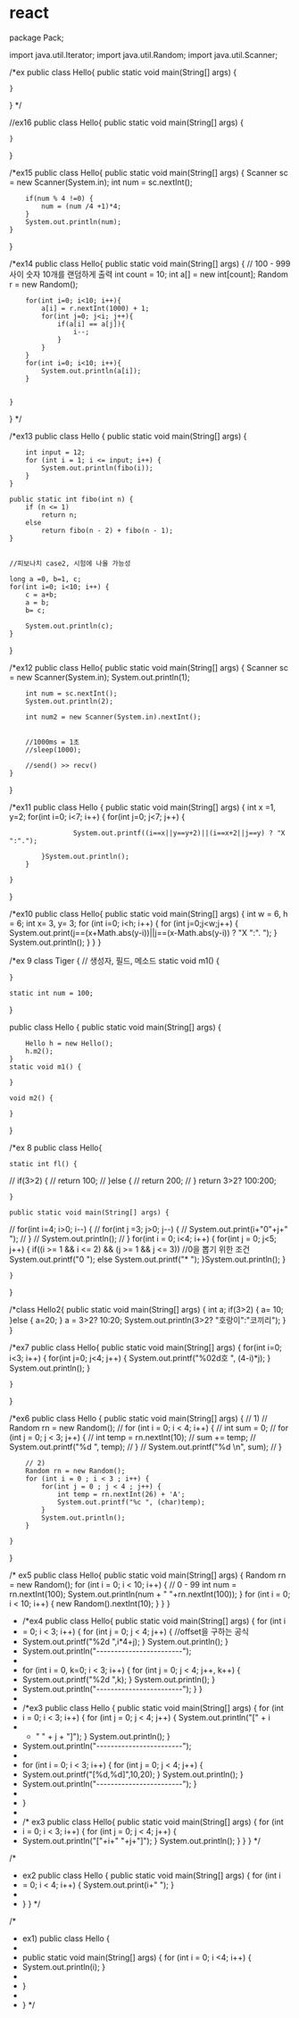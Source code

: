 # react

package Pack;

import java.util.Iterator;
import java.util.Random;
import java.util.Scanner;

/*ex
public class Hello{
	public static void main(String[] args) {
		
	}
}
*/

//ex16
public class Hello{
	public static void main(String[] args) {
		
	}
}



/*ex15
public class Hello{
	public static void main(String[] args) {
		Scanner sc = new Scanner(System.in);
		int num = sc.nextInt();
		
		if(num % 4 !=0) {
			num = (num /4 +1)*4;
		}
		System.out.println(num);
	}
}

/*ex14
public class Hello{
	public static void main(String[] args) {
		// 100 - 999 사이 숫자 10개를 랜덤하게 출력
		int count = 10; 
		int a[] = new int[count];
		Random r = new Random();
		
		for(int i=0; i<10; i++){
			a[i] = r.nextInt(1000) + 1;  
			for(int j=0; j<i; j++){
				if(a[i] == a[j]){
					i--;
				}
			}
		}
		for(int i=0; i<10; i++){
			System.out.println(a[i]);
		}
		
		
	}
}
*/

/*ex13
public class Hello {
	public static void main(String[] args) {
		
		int input = 12; 
		for (int i = 1; i <= input; i++) {
			System.out.println(fibo(i));
		}
	}

	public static int fibo(int n) {
		if (n <= 1)
			return n;
		else
			return fibo(n - 2) + fibo(n - 1);
	}
	
	
	//피보나치 case2, 시험에 나올 가능성
	
	long a =0, b=1, c;
	for(int i=0; i<10; i++) {
		c = a+b;
		a = b;
		b= c;
		
		System.out.println(c);
	}
}

/*ex12
public class Hello{
	public static void main(String[] args) {
		Scanner sc = new Scanner(System.in);
		System.out.println(1);
		
		
		int num = sc.nextInt();
		System.out.println(2);
		
		int num2 = new Scanner(System.in).nextInt();
		
		
		//1000ms = 1초
		//sleep(1000);
		
		//send() >> recv()
	}
}

/*ex11
public class Hello {
	public static void main(String[] args) {
		int x =1, y=2;
		for(int i=0; i<7; i++) {
			for(int j=0; j<7; j++) {
				
					System.out.printf((i==x||y==y+2)||(i==x+2||j==y) ? "X ":".");
				
			}System.out.println();
		}
		
	}
}


/*ex10
public class Hello{
	public static void main(String[] args) {
		int w = 6, h = 6;
		int x= 3, y= 3;
		for (int i=0; i<h; i++) {
			for (int j=0;j<w;j++) {
				System.out.print(j==(x+Math.abs(y-i))||j==(x-Math.abs(y-i)) ? "X ":". ");
			} System.out.println();
		}
	}
}

/*ex 9
class Tiger {
	// 생성자, 필드, 메소드
	static void m1() {

	}

	static int num = 100;

}

public class Hello {
	public static void main(String[] args) {

		Hello h = new Hello();
		h.m2();
	}
	static void m1() {
		
	}
	
	void m2() {
		
	}
}

/*ex 8
public class Hello{
	
	static int fl() {
//		if(3>2) {
//			return 100;
//		}else {
//			return 200;
//		}
		return 3>2? 100:200;
		
	}
	
	public static void main(String[] args) {
//		for(int i=4; i>0; i--) {
//			for(int j =3; j>0; j--) {
//				System.out.print(i+"0"+j+" ");
//			}
//			System.out.println();
//		}
		for(int i = 0; i<4; i++) {
			for(int j = 0; j<5; j++) {
				if((i >= 1 && i <= 2) && (j >= 1 && j <= 3))
					//0을 뽑기 위한 조건
					System.out.printf("0 ");
				else
					System.out.printf("* ");
			}System.out.println();
		}
		
	}
}

/*class Hello2{
	public static void main(String[] args) {
		int a;
		if(3>2) {
			a= 10;
		}else {
			a=20;
		}
		a = 3>2? 10:20;
		System.out.println(3>2? "호랑이":"코끼리");
	}
}


/*ex7
public class Hello{
	public static void main(String[] args) {
		for(int i=0; i<3; i++) {
			for(int j=0; j<4; j++) {
				System.out.printf("%02d호 ", (4-i)*j);
			}
			System.out.println();
		}
		
	}
}

/*ex6
public class Hello {
	public static void main(String[] args) {
		// 1)
//		Random rn = new Random();
//		for (int i = 0; i < 4; i++) {
//			int sum = 0;
//			for (int j = 0; j < 3; j++) {
//				int temp = rn.nextInt(10);
//				sum += temp;
//				System.out.printf("%d ", temp);
//			}
//			System.out.printf("%d \n", sum);
//		}
		
		// 2)
		Random rn = new Random();
		for (int i = 0 ; i < 3 ; i++) {
			for(int j = 0 ; j < 4 ; j++) {
				int temp = rn.nextInt(26) + 'A';
				System.out.printf("%c ", (char)temp);
			}
			System.out.println();
		}
		
	}
}

/* ex5 
  public class Hello{ 
 	public static void main(String[] args) { 
 		Random rn = new Random(); 
 		for (int i = 0; i < 10; i++) { 
 		// 0 - 99 
 		 	int num = rn.nextInt(100); 
 		 	System.out.println(num + " "+rn.nextInt(100)); 
 		 	} 
 		 		for (int i = 0; i < 10; i++) {
 		 	 		new Random().nextInt(10); 
 		 	 } 
 		 } 
 	}
 
 * /*ex4 public class Hello{ public static void main(String[] args) { for (int i
 * = 0; i < 3; i++) { for (int j = 0; j < 4; j++) { //offset을 구하는 공식
 * System.out.printf("%2d ",i*4+j); } System.out.println(); }
 * System.out.println("------------------------");
 * 
 * for (int i = 0, k=0; i < 3; i++) { for (int j = 0; j < 4; j++, k++) {
 * System.out.printf("%2d ",k); } System.out.println(); }
 * System.out.println("------------------------"); } }
 * 
 * /*ex3 public class Hello { public static void main(String[] args) { for (int
 * i = 0; i < 3; i++) { for (int j = 0; j < 4; j++) { System.out.println("[" + i
 * + " " + j + "]"); } System.out.println(); }
 * System.out.println("------------------------");
 * 
 * for (int i = 0; i < 3; i++) { for (int j = 0; j < 4; j++) {
 * System.out.printf("[%d,%d]",10,20); } System.out.println(); }
 * System.out.println("------------------------"); }
 * 
 * }
 * 
 * /* ex3 public class Hello{ public static void main(String[] args) { for (int
 * i = 0; i < 3; i++) { for (int j = 0; j < 4; j++) {
 * System.out.println("["+i+" "+j+"]"); } System.out.println(); } } }
 */

/*
 * ex2 public class Hello { public static void main(String[] args) { for (int i
 * = 0; i < 4; i++) { System.out.print(i+" "); }
 * 
 * } }
 */

/*
 * ex1) public class Hello {
 * 
 * public static void main(String[] args) { for (int i = 0; i <4; i++) {
 * System.out.println(i); }
 * 
 * }
 * 
 * }
 */
